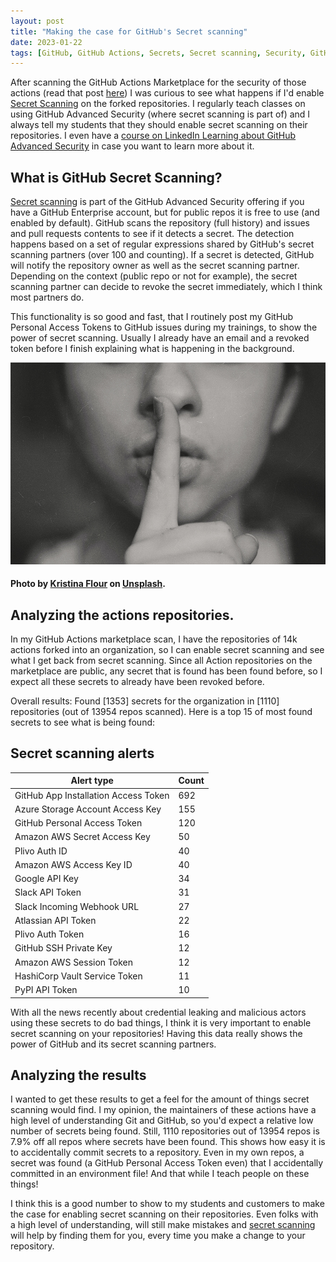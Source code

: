 ```yaml
---
layout: post
title: "Making the case for GitHub's Secret scanning"
date: 2023-01-22
tags: [GitHub, GitHub Actions, Secrets, Secret scanning, Security, GitHub Advanced Security, Advanced Security, DevSecOps]
---
```


After scanning the GitHub Actions Marketplace for the security of those actions (read that post [here](/blog/2022/09/18/Analysing-the-GitHub-marketplace)) I was curious to see what happens if I'd enable [Secret Scanning](https://docs.github.com/en/code-security/secret-scanning/about-secret-scanning) on the forked repositories. I regularly teach classes on using GitHub Advanced Security (where secret scanning is part of) and I always tell my students that they should enable secret scanning on their repositories. I even have a [course on LinkedIn Learning about GitHub Advanced Security](https://www.linkedin.com/learning/github-advanced-security/github-advanced-security?autoplay=true) in case you want to learn more about it.

## What is GitHub Secret Scanning?
[Secret scanning](https://docs.github.com/en/code-security/secret-scanning/about-secret-scanning) is part of the GitHub Advanced Security offering if you have a GitHub Enterprise account, but for public repos it is free to use (and enabled by default). GitHub scans the repository (full history) and issues and pull requests contents to see if it detects a secret. The detection happens based on a set of regular expressions shared by GitHub's secret scanning partners (over 100 and counting). If a secret is detected, GitHub will notify the repository owner as well as the secret scanning partner. Depending on the context (public repo or not for example), the secret scanning partner can decide to revoke the secret immediately, which I think most partners do.

This functionality is so good and fast, that I routinely post my GitHub Personal Access Tokens to GitHub issues during my trainings, to show the power of secret scanning. Usually I already have an email and a revoked token before I finish explaining what is happening in the background.

![Photo of a woman holding her index finger to her mouth in a 'sst' manner](/images/2023/20230122/kristina-flour-BcjdbyKWquw-unsplash.jpg)  
#### Photo by <a href="https://unsplash.com/@tinaflour?utm_source=unsplash&utm_medium=referral&utm_content=creditCopyText">Kristina Flour</a> on <a href="https://unsplash.com/photos/BcjdbyKWquw?utm_source=unsplash&utm_medium=referral&utm_content=creditCopyText">Unsplash</a>.  
  

## Analyzing the actions repositories.
In my GitHub Actions marketplace scan, I have the repositories of 14k actions forked into an organization, so I can enable secret scanning and see what I get back from secret scanning. Since all Action repositories on the marketplace are public, any secret that is found has been found before, so I expect all these secrets to already have been revoked before.

Overall results: Found [1353] secrets for the organization in [1110] repositories (out of 13954 repos scanned). Here is a top 15 of most found secrets to see what is being found:  

## Secret scanning alerts
|Alert type|Count|
|---|---|
| GitHub App Installation Access Token | 692 |
| Azure Storage Account Access Key | 155 |
| GitHub Personal Access Token | 120 |
| Amazon AWS Secret Access Key | 50 |
| Plivo Auth ID | 40 |
| Amazon AWS Access Key ID | 40 |
| Google API Key | 34 |
| Slack API Token | 31 |
| Slack Incoming Webhook URL | 27 |
| Atlassian API Token | 22 |
| Plivo Auth Token | 16 |
| GitHub SSH Private Key | 12 |
| Amazon AWS Session Token | 12 |
| HashiCorp Vault Service Token | 11 |
| PyPI API Token | 10 |

With all the news recently about credential leaking and malicious actors using these secrets to do bad things, I think it is very important to enable secret scanning on your repositories! Having this data really shows the power of GitHub and its secret scanning partners.

## Analyzing the results
I wanted to get these results to get a feel for the amount of things secret scanning would find. I my opinion, the maintainers of these actions have a high level of understanding Git and GitHub, so you'd expect a relative low number of secrets being found. Still, 1110 repositories out of 13954 repos is 7.9% off all repos where secrets have been found. This shows how easy it is to accidentally commit secrets to a repository. Even in my own repos, a secret was found (a GitHub Personal Access Token even) that I accidentally committed in an environment file! And that while I teach people on these things! 

I think this is a good number to show to my students and customers to make the case for enabling secret scanning on their repositories. Even folks with a high level of understanding, will still make mistakes and [secret scanning](https://docs.github.com/en/code-security/secret-scanning/about-secret-scanning) will help by finding them for you, every time you make a change to your repository.